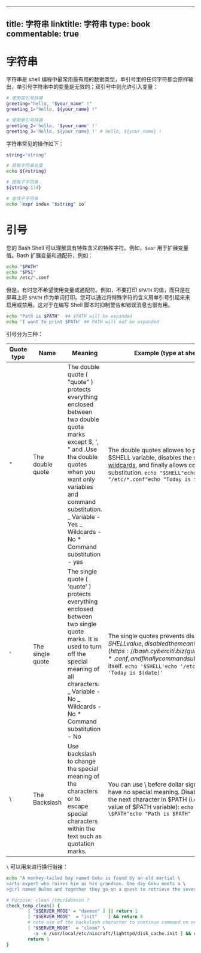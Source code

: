 
---
title: 字符串
linktitle: 字符串
type: book
commentable: true
---

# 字符串

字符串是 shell 编程中最常用最有用的数据类型，单引号里的任何字符都会原样输出，单引号字符串中的变量是无效的；双引号中则允许引入变量：

```sh
# 使用双引号拼接
greeting="hello, "$your_name" !"
greeting_1="hello, ${your_name} !"

# 使用单引号拼接
greeting_2='hello, '$your_name' !'
greeting_3='hello, ${your_name} !' # hello, ${your_name} !
```

字符串常见的操作如下：

```sh
string="string"

# 获取字符串长度
echo ${#string}

# 提取子字符串
${string:1:4}

# 查找子字符串
echo `expr index "$string" io`
```

# 引号

您的 Bash Shell 可以理解具有特殊含义的特殊字符。例如，`$var` 用于扩展变量值。Bash 扩展变量和通配符，例如：

```sh
echo "$PATH"
echo "$PS1"
echo /etc/*.conf
```

但是，有时您不希望使用变量或通配符。例如，不要打印 `$PATH` 的值，而只是在屏幕上将 `$PATH` 作为单词打印。您可以通过将特殊字符的含义用单引号引起来来启用或禁用。这对于在编写 Shell 脚本时抑制警告和错误消息也很有用。

```sh
echo "Path is $PATH"  ## $PATH will be expanded
echo 'I want to print $PATH' ## PATH will not be expanded
```

引号分为三种：

| Quote type | Name             | Meaning                                                                                                                                                                                                                                                     | Example (type at shell prompt)                                                                                                                                                                                                                                      |
| ---------- | ---------------- | ----------------------------------------------------------------------------------------------------------------------------------------------------------------------------------------------------------------------------------------------------------- | ------------------------------------------------------------------------------------------------------------------------------------------------------------------------------------------------------------------------------------------------------------------- |
| "          | The double quote | The double quote ( "quote" ) protects everything enclosed between two double quote marks except \$, ', " and \.Use the double quotes when you want only variables and command substitution. _ Variable - Yes _ Wildcards - No \* Command substitution - yes | The double quotes allowes to print the value of \$SHELL variable, disables the meaning of [wildcards](https://bash.cyberciti.biz/guide/Wildcards), and finally allows command substitution. `echo "$SHELL"echo "/etc/*.conf"echo "Today is $(date)"`                |
| '          | The single quote | The single quote ( 'quote' ) protects everything enclosed between two single quote marks. It is used to turn off the special meaning of all characters. _ Variable - No _ Wildcards - No \* Command substitution - No                                       | The single quotes prevents displaying variable $SHELL value, disabled the meaning of [wildcards](https://bash.cyberciti.biz/guide/Wildcards) /etc/*.conf, and finally command substitution ($date) itself. `echo '$SHELL'echo '/etc/*.conf'echo 'Today is $(date)'` |
| \          | The Backslash    | Use backslash to change the special meaning of the characters or to escape special characters within the text such as quotation marks.                                                                                                                      | You can use \ before dollar sign to tell the shell to have no special meaning. Disable the meaning of the next character in $PATH (i.e. do not display value of $PATH variable): `echo "Path is \$PATH"echo "Path is $PATH"`                                        |

`\` 可以用来进行换行衔接：

```sh
echo "A monkey-tailed boy named Goku is found by an old martial \
>arts expert who raises him as his grandson. One day Goku meets a \
>girl named Bulma and together they go on a quest to retrieve the seven Dragon Balls"

# Purpose: clean /tmp/$domain ?
check_temp_clean() {
        [ "$SERVER_MODE" = "daemon" ] || return 1
        [ "$SERVER_MODE"  = "init"    ] && return 0
        # note use of the backslash character to continue command on next line
        [ "$SERVER_MODE"  = "clean" \
          -a -e /usr/local/etc/nixcraft/lighttpd/disk_cache.init ] && return 0
        return 1
}
```

    